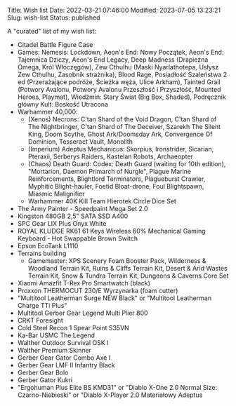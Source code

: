 Title: Wish list
Date: 2022-03-21 07:46:00
Modified: 2023-07-05 13:23:21
Slug: wish-list
Status: published

A "curated" list of my wish list:

- Citadel Battle Figure Case
- Games: Nemesis: Lockdown, Aeon's End: Nowy Początek, Aeon's End: Tajemnica Dziczy, Aeon's End Legacy, Deep Madness (Drapieżna Omega, Król Włóczęgów), Zew Cthulhu (Maski Nyarlathotepa, Usłysz Zew Cthulhu, Zasobnik strażnika), Blood Rage, Posiadłość Szaleństwa 2 ed (Przerażające podróże, Ścieżka węża, Ulice Arkham), Tainted Grail (Potwory Avalonu, Potwory Avalonu Przeszłość i Przyszłość, Mounted Heroes, Playmat), Wiedźmin: Stary Świat (Big Box, Shaded), Podręcznik główny Kult: Boskość Utracona
- Warhammer 40,000:
    - (Xenos) Necrons: C'tan Shard of the Void Dragon, C'tan Shard of The Nightbringer, C'tan Shard of The Deceiver, Szarekh The Silent King, Doom Scythe, Ghost Ark/Doomsday Ark, Convergence Of Dominion, Tesseract Vault, Monolith
    - (Imperium) Adeptus Mechanicus: Skorpius, Ironstrider, Sicarian, Pteraxii, Serberys Raiders, Kastelan Robots, Archaeopter
    - (Chaos) Death Guard: Codex: Death Guard (waiting for 10th edition), "Mortarion, Daemon Primarch of Nurgle", Plague Marine Reinforcements, Blightlord Terminators, Plagueburst Crawler, Myphitic Blight-hauler, Foetid Bloat-drone, Foul Blightspawn, Miasmic Malignifier
    - Warhammer 40K Kill Team Hierotek Circle Dice Set
- The Army Painter - Speedpaint Mega Set 2.0
- Kingston 480GB 2,5" SATA SSD A400
- SPC Gear LIX Plus Onyx White
- ROYAL KLUDGE RK61 61 Keys Wireless 60% Mechanical Gaming Keyboard - Hot Swappable Brown Switch
- Epson EcoTank L1110
- Terrains building
    - Gamemaster: XPS Scenery Foam Booster Pack, Wilderness & Woodland Terrain Kit, Ruins & Cliffs Terrain Kit, Desert & Arid Wastes Terrain Kit, Snow & Tundra Terrain Kit, Dungeons & Caverns Core Set
- Xiaomi Amazfit T-Rex Pro Smartwatch (black)
- Proxxon THERMOCUT 230/E Wyrzynarka (foam cutter)
- "Multitool Leatherman Surge NEW Black" or "Multitool Leatherman Charge TTi Plus"
- Multitool Gerber Gear Legend Multi Plier 800
- CRKT Foresight
- Cold Steel Recon 1 Spear Point S35VN
- Ka-Bar USMC The Legend
- Walther Outdoor Survival OSK I
- Walther Premium Skinner
- Gerber Gear Gator Combo Axe I
- Gerber Gear LMF II Infantry Black
- Gerber Gear Bolo
- Gerber Gator Kukri
- "Ergohuman Plus Elite BS KMD31" or "Diablo X-One 2.0 Normal Size: Czarno-Niebieski" or "Diablo X-Player 2.0 Materiałowy Adeptus 
